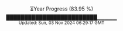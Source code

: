 <p align="center">
⏳Year Progress (83.95 %) <br>
█████████████████████████▁▁▁▁▁ <br>
<sub>Updated: Sun, 03 Nov 2024 06:29:17 GMT</sub>
</p>

